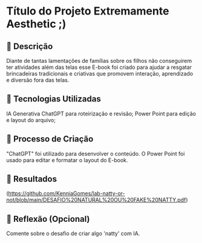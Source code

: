 
# Título do Projeto Extremamente Aesthetic ;)

## 📒 Descrição
Diante de tantas lamentações de famílias sobre os filhos não conseguirem ter atividades além das telas esse E-book foi criado para ajudar a resgatar brincadeiras tradicionais e criativas que promovem interação, aprendizado e diversão fora das telas.
 
## 🤖 Tecnologias Utilizadas
IA Generativa ChatGPT para roteirização e revisão; 
Power Point para edição e layout do arquivo;

## 🧐 Processo de Criação
"ChatGPT" foi utilizado para desenvolver o conteúdo. 
O Power Point foi usado para editar e formatar o layout do E-book.

## 🚀 Resultados
(https://github.com/KenniaGomes/lab-natty-or-not/blob/main/DESAFIO%20NATURAL%20OU%20FAKE%20NATTY.pdf)

## 💭 Reflexão (Opcional)
Comente sobre o desafio de criar algo 'natty' com IA.
```

